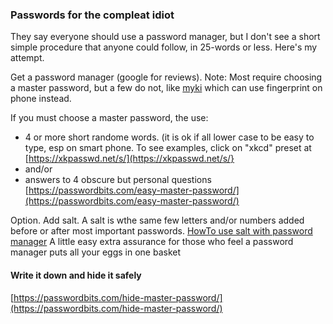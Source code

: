### Passwords for the compleat idiot
They say everyone should use a password manager, but I don't see a short simple procedure that anyone could follow, in 25-words or less. Here's my attempt.

Get a password manager (google for reviews). Note: Most require choosing a master password, but a few  do not, like [myki](https://myki.com/app/) which can use fingerprint on phone instead.

If you must choose a master password, the use:
 * 4 or more short randome words. (it is ok if all lower case to be easy to type, esp on smart phone. To see examples, click on "xkcd" preset at [https://xkpasswd.net/s/](https://xkpasswd.net/s/}
 *  and/or
 * answers to 4 obscure but personal questions [https://passwordbits.com/easy-master-password/](https://passwordbits.com/easy-master-password/)

Option. Add salt. A salt is wthe same few letters and/or numbers added before or after most important passwords. [HowTo use salt with password manager](https://passwordbits.com/salting-passwords/) A little easy extra assurance for those who feel a password manager puts all your eggs in one basket

#### Write it down and hide it safely 
[https://passwordbits.com/hide-master-password/](https://passwordbits.com/hide-master-password/)
